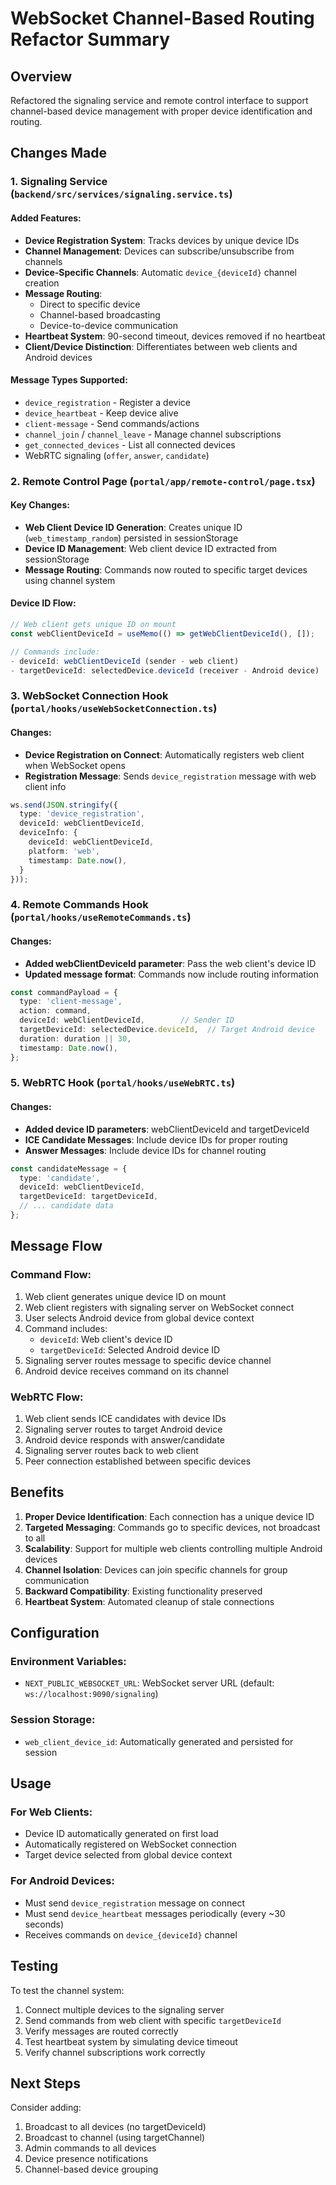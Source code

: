 # WebSocket Channel-Based Routing Refactor Summary

## Overview
Refactored the signaling service and remote control interface to support channel-based device management with proper device identification and routing.

## Changes Made

### 1. Signaling Service (`backend/src/services/signaling.service.ts`)

#### Added Features:
- **Device Registration System**: Tracks devices by unique device IDs
- **Channel Management**: Devices can subscribe/unsubscribe from channels
- **Device-Specific Channels**: Automatic `device_{deviceId}` channel creation
- **Message Routing**: 
  - Direct to specific device
  - Channel-based broadcasting
  - Device-to-device communication
- **Heartbeat System**: 90-second timeout, devices removed if no heartbeat
- **Client/Device Distinction**: Differentiates between web clients and Android devices

#### Message Types Supported:
- `device_registration` - Register a device
- `device_heartbeat` - Keep device alive
- `client-message` - Send commands/actions
- `channel_join` / `channel_leave` - Manage channel subscriptions
- `get_connected_devices` - List all connected devices
- WebRTC signaling (`offer`, `answer`, `candidate`)

### 2. Remote Control Page (`portal/app/remote-control/page.tsx`)

#### Key Changes:
- **Web Client Device ID Generation**: Creates unique ID (`web_timestamp_random`) persisted in sessionStorage
- **Device ID Management**: Web client device ID extracted from sessionStorage
- **Message Routing**: Commands now routed to specific target devices using channel system

#### Device ID Flow:
```typescript
// Web client gets unique ID on mount
const webClientDeviceId = useMemo(() => getWebClientDeviceId(), []);

// Commands include:
- deviceId: webClientDeviceId (sender - web client)
- targetDeviceId: selectedDevice.deviceId (receiver - Android device)
```

### 3. WebSocket Connection Hook (`portal/hooks/useWebSocketConnection.ts`)

#### Changes:
- **Device Registration on Connect**: Automatically registers web client when WebSocket opens
- **Registration Message**: Sends `device_registration` message with web client info

```typescript
ws.send(JSON.stringify({
  type: 'device_registration',
  deviceId: webClientDeviceId,
  deviceInfo: {
    deviceId: webClientDeviceId,
    platform: 'web',
    timestamp: Date.now(),
  }
}));
```

### 4. Remote Commands Hook (`portal/hooks/useRemoteCommands.ts`)

#### Changes:
- **Added webClientDeviceId parameter**: Pass the web client's device ID
- **Updated message format**: Commands now include routing information

```typescript
const commandPayload = {
  type: 'client-message',
  action: command,
  deviceId: webClientDeviceId,        // Sender ID
  targetDeviceId: selectedDevice.deviceId,  // Target Android device
  duration: duration || 30,
  timestamp: Date.now(),
};
```

### 5. WebRTC Hook (`portal/hooks/useWebRTC.ts`)

#### Changes:
- **Added device ID parameters**: webClientDeviceId and targetDeviceId
- **ICE Candidate Messages**: Include device IDs for proper routing
- **Answer Messages**: Include device IDs for channel routing

```typescript
const candidateMessage = {
  type: 'candidate',
  deviceId: webClientDeviceId,
  targetDeviceId: targetDeviceId,
  // ... candidate data
};
```

## Message Flow

### Command Flow:
1. Web client generates unique device ID on mount
2. Web client registers with signaling server on WebSocket connect
3. User selects Android device from global device context
4. Command includes:
   - `deviceId`: Web client's device ID
   - `targetDeviceId`: Selected Android device ID
5. Signaling server routes message to specific device channel
6. Android device receives command on its channel

### WebRTC Flow:
1. Web client sends ICE candidates with device IDs
2. Signaling server routes to target Android device
3. Android device responds with answer/candidate
4. Signaling server routes back to web client
5. Peer connection established between specific devices

## Benefits

1. **Proper Device Identification**: Each connection has a unique device ID
2. **Targeted Messaging**: Commands go to specific devices, not broadcast to all
3. **Scalability**: Support for multiple web clients controlling multiple Android devices
4. **Channel Isolation**: Devices can join specific channels for group communication
5. **Backward Compatibility**: Existing functionality preserved
6. **Heartbeat System**: Automated cleanup of stale connections

## Configuration

### Environment Variables:
- `NEXT_PUBLIC_WEBSOCKET_URL`: WebSocket server URL (default: `ws://localhost:9090/signaling`)

### Session Storage:
- `web_client_device_id`: Automatically generated and persisted for session

## Usage

### For Web Clients:
- Device ID automatically generated on first load
- Automatically registered on WebSocket connection
- Target device selected from global device context

### For Android Devices:
- Must send `device_registration` message on connect
- Must send `device_heartbeat` messages periodically (every ~30 seconds)
- Receives commands on `device_{deviceId}` channel

## Testing

To test the channel system:
1. Connect multiple devices to the signaling server
2. Send commands from web client with specific `targetDeviceId`
3. Verify messages are routed correctly
4. Test heartbeat system by simulating device timeout
5. Verify channel subscriptions work correctly

## Next Steps

Consider adding:
1. Broadcast to all devices (no targetDeviceId)
2. Broadcast to channel (using targetChannel)
3. Admin commands to all devices
4. Device presence notifications
5. Channel-based device grouping


